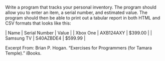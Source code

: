 Write a program that tracks your personal inventory. The program should allow you to enter an item, a serial number, and estimated value. The program should then be able to print out a tabular report in both HTML and CSV formats that looks like this:

| Name | Serial Number | Value |
| Xbox One | AXB124AXY | $399.00 |
| Samsung TV | S40AZBDE4 | $599.99 |


Excerpt From: Brian P. Hogan. “Exercises for Programmers (for Tamara Temple).” iBooks.
